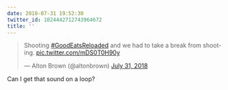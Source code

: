 ```yaml
---
date: 2018-07-31 19:52:30
twitter_id: 1024442712743964672
title: ''
---
```


<blockquote class="twitter-tweet"><p lang="en" dir="ltr">Shooting <a href="https://twitter.com/hashtag/GoodEatsReloaded?src=hash&amp;ref_src=twsrc%5Etfw">#GoodEatsReloaded</a> and we had to take a break from shooting. <a href="https://t.co/mDS0T0H90y">pic.twitter.com/mDS0T0H90y</a></p>&mdash; Alton Brown (@altonbrown) <a href="https://twitter.com/altonbrown/status/1024437089046355970?ref_src=twsrc%5Etfw">July 31, 2018</a></blockquote>
<script async src="https://platform.twitter.com/widgets.js" charset="utf-8"></script>

Can I get that sound on a loop?
